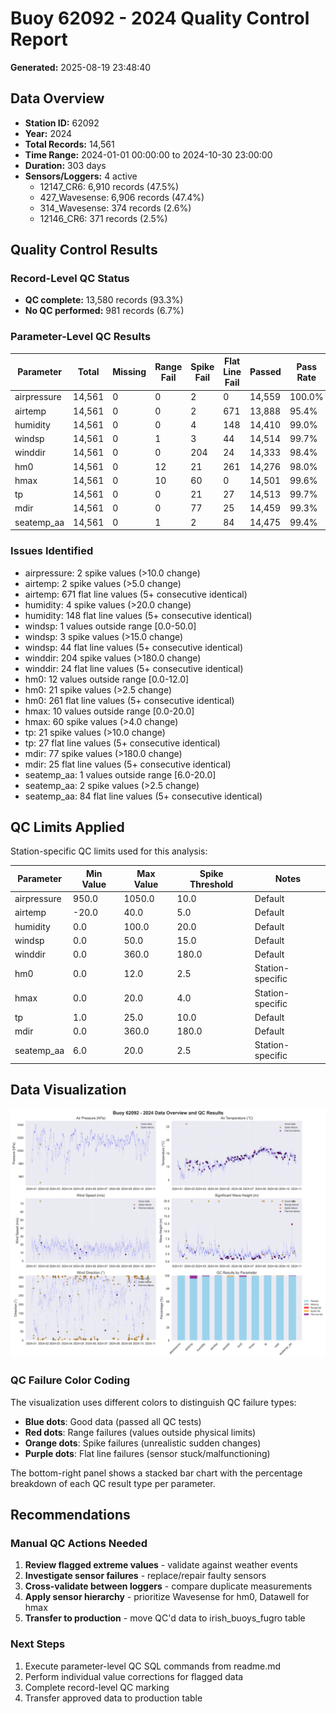 # Buoy 62092 - 2024 Quality Control Report

**Generated:** 2025-08-19 23:48:40

## Data Overview

- **Station ID:** 62092
- **Year:** 2024
- **Total Records:** 14,561
- **Time Range:** 2024-01-01 00:00:00 to 2024-10-30 23:00:00
- **Duration:** 303 days
- **Sensors/Loggers:** 4 active
  - 12147_CR6: 6,910 records (47.5%)
  - 427_Wavesense: 6,906 records (47.4%)
  - 314_Wavesense: 374 records (2.6%)
  - 12146_CR6: 371 records (2.5%)

## Quality Control Results

### Record-Level QC Status

- **QC complete:** 13,580 records (93.3%)
- **No QC performed:** 981 records (6.7%)

### Parameter-Level QC Results

| Parameter | Total | Missing | Range Fail | Spike Fail | Flat Line Fail | Passed | Pass Rate |
|-----------|--------|---------|------------|------------|----------------|--------|-----------|
| airpressure | 14,561 | 0 | 0 | 2 | 0 | 14,559 | 100.0% |
| airtemp | 14,561 | 0 | 0 | 2 | 671 | 13,888 | 95.4% |
| humidity | 14,561 | 0 | 0 | 4 | 148 | 14,410 | 99.0% |
| windsp | 14,561 | 0 | 1 | 3 | 44 | 14,514 | 99.7% |
| winddir | 14,561 | 0 | 0 | 204 | 24 | 14,333 | 98.4% |
| hm0 | 14,561 | 0 | 12 | 21 | 261 | 14,276 | 98.0% |
| hmax | 14,561 | 0 | 10 | 60 | 0 | 14,501 | 99.6% |
| tp | 14,561 | 0 | 0 | 21 | 27 | 14,513 | 99.7% |
| mdir | 14,561 | 0 | 0 | 77 | 25 | 14,459 | 99.3% |
| seatemp_aa | 14,561 | 0 | 1 | 2 | 84 | 14,475 | 99.4% |

### Issues Identified

- airpressure: 2 spike values (>10.0 change)
- airtemp: 2 spike values (>5.0 change)
- airtemp: 671 flat line values (5+ consecutive identical)
- humidity: 4 spike values (>20.0 change)
- humidity: 148 flat line values (5+ consecutive identical)
- windsp: 1 values outside range [0.0-50.0]
- windsp: 3 spike values (>15.0 change)
- windsp: 44 flat line values (5+ consecutive identical)
- winddir: 204 spike values (>180.0 change)
- winddir: 24 flat line values (5+ consecutive identical)
- hm0: 12 values outside range [0.0-12.0]
- hm0: 21 spike values (>2.5 change)
- hm0: 261 flat line values (5+ consecutive identical)
- hmax: 10 values outside range [0.0-20.0]
- hmax: 60 spike values (>4.0 change)
- tp: 21 spike values (>10.0 change)
- tp: 27 flat line values (5+ consecutive identical)
- mdir: 77 spike values (>180.0 change)
- mdir: 25 flat line values (5+ consecutive identical)
- seatemp_aa: 1 values outside range [6.0-20.0]
- seatemp_aa: 2 spike values (>2.5 change)
- seatemp_aa: 84 flat line values (5+ consecutive identical)

## QC Limits Applied

Station-specific QC limits used for this analysis:

| Parameter | Min Value | Max Value | Spike Threshold | Notes |
|-----------|-----------|-----------|-----------------|-------|
| airpressure | 950.0 | 1050.0 | 10.0 | Default |
| airtemp | -20.0 | 40.0 | 5.0 | Default |
| humidity | 0.0 | 100.0 | 20.0 | Default |
| windsp | 0.0 | 50.0 | 15.0 | Default |
| winddir | 0.0 | 360.0 | 180.0 | Default |
| hm0 | 0.0 | 12.0 | 2.5 | Station-specific |
| hmax | 0.0 | 20.0 | 4.0 | Station-specific |
| tp | 1.0 | 25.0 | 10.0 | Default |
| mdir | 0.0 | 360.0 | 180.0 | Default |
| seatemp_aa | 6.0 | 20.0 | 2.5 | Station-specific |

## Data Visualization

![QC Overview](buoy_62092_2024_qc_overview.png)

### QC Failure Color Coding

The visualization uses different colors to distinguish QC failure types:

- **Blue dots**: Good data (passed all QC tests)
- **Red dots**: Range failures (values outside physical limits)
- **Orange dots**: Spike failures (unrealistic sudden changes)
- **Purple dots**: Flat line failures (sensor stuck/malfunctioning)

The bottom-right panel shows a stacked bar chart with the percentage breakdown of each QC result type per parameter.

## Recommendations

### Manual QC Actions Needed

1. **Review flagged extreme values** - validate against weather events
2. **Investigate sensor failures** - replace/repair faulty sensors
3. **Cross-validate between loggers** - compare duplicate measurements
4. **Apply sensor hierarchy** - prioritize Wavesense for hm0, Datawell for hmax
5. **Transfer to production** - move QC'd data to irish_buoys_fugro table

### Next Steps

1. Execute parameter-level QC SQL commands from readme.md
2. Perform individual value corrections for flagged data
3. Complete record-level QC marking
4. Transfer approved data to production table
